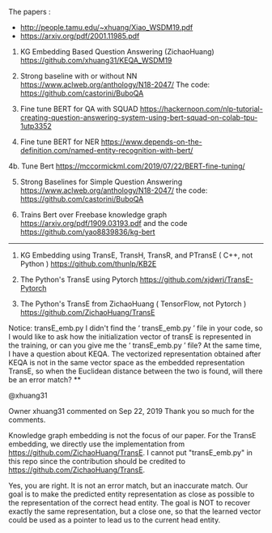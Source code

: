 The papers : 
* http://people.tamu.edu/~xhuang/Xiao_WSDM19.pdf
* https://arxiv.org/pdf/2001.11985.pdf

1. KG Embedding Based Question Answering  (ZichaoHuang)
https://github.com/xhuang31/KEQA_WSDM19

2. Strong baseline with or without NN
https://www.aclweb.org/anthology/N18-2047/
The code: https://github.com/castorini/BuboQA

3. Fine tune BERT for QA with SQUAD
https://hackernoon.com/nlp-tutorial-creating-question-answering-system-using-bert-squad-on-colab-tpu-1utp3352

4. Fine tune BERT for NER
https://www.depends-on-the-definition.com/named-entity-recognition-with-bert/

4b. Tune Bert https://mccormickml.com/2019/07/22/BERT-fine-tuning/

5. Strong Baselines for Simple Question Answering
https://www.aclweb.org/anthology/N18-2047/
the code:
https://github.com/castorini/BuboQA

5. Trains Bert over Freebase knowledge graph
https://arxiv.org/pdf/1909.03193.pdf and the code
https://github.com/yao8839836/kg-bert

-----------------------------------------------------------------------------------------------------------

1. KG Embedding using TransE, TransH, TransR, and PTransE ( C++, not Python )
https://github.com/thunlp/KB2E

2. The Python's TransE using Pytorch
https://github.com/xjdwrj/TransE-Pytorch

3. The Python's TransE from ZichaoHuang ( TensorFlow, not Pytorch )
https://github.com/ZichaoHuang/TransE

Notice: transE_emb.py
I didn't find the ‘ transE_emb.py ’ file in your code, so I would like to ask how the initialization vector of transE is represented in the training, or can you give me the ‘ transE_emb.py ’ file? At the same time, I have a question about KEQA. The vectorized representation obtained after KEQA is not in the same vector space as the embedded representation TransE, so when the Euclidean distance between the two is found, will there be an error match? **

@xhuang31

Owner
xhuang31 commented on Sep 22, 2019
Thank you so much for the comments.

Knowledge graph embedding is not the focus of our paper. For the TransE embedding, we directly use the implementation from https://github.com/ZichaoHuang/TransE. I cannot put "transE_emb.py" in this repo since the contribution should be credited to https://github.com/ZichaoHuang/TransE.

Yes, you are right. It is not an error match, but an inaccurate match. Our goal is to make the predicted entity representation as close as possible to the representation of the correct head entity. The goal is NOT to recover exactly the same representation, but a close one, so that the learned vector could be used as a pointer to lead us to the current head entity.


